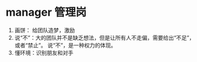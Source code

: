 # manager 管理岗
1. 画饼： 给团队造梦，激励
2. 说“不”：大的团队并不是缺乏想法，但是让所有人不走偏，需要给出“不足”，或者“禁止”。 说“不”，是一种权力的体现。
3. 懂环境：识别朋友和对手
